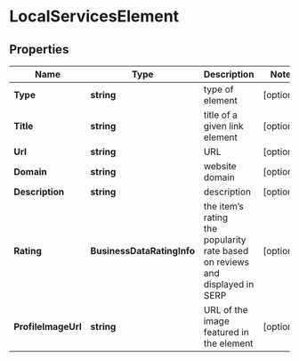 # LocalServicesElement


## Properties

| Name | Type | Description | Notes |
|------------ | ------------- | ------------- | -------------|
**Type** | **string** | type of element |[optional]|
**Title** | **string** | title of a given link element |[optional]|
**Url** | **string** | URL |[optional]|
**Domain** | **string** | website domain |[optional]|
**Description** | **string** | description |[optional]|
**Rating** | **BusinessDataRatingInfo** | the item’s rating <br>the popularity rate based on reviews and displayed in SERP |[optional]|
**ProfileImageUrl** | **string** | URL of the image featured in the element |[optional]|